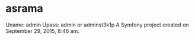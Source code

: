 asrama
======
Uname: admin
Upass: admin or adminst3k1p
A Symfony project created on September 29, 2015, 8:46 am.
